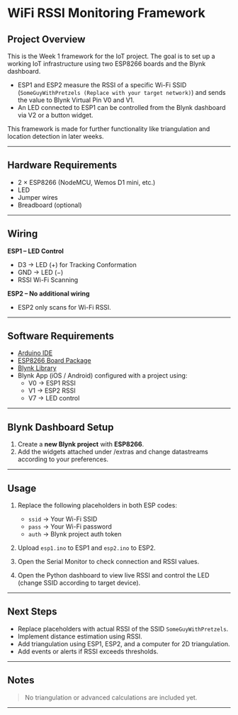 # WiFi RSSI Monitoring Framework

## Project Overview
This is the Week 1 framework for the IoT project. The goal is to set up a working IoT infrastructure using two ESP8266 boards and the Blynk dashboard.  

- ESP1 and ESP2 measure the RSSI of a specific Wi-Fi SSID (`SomeGuyWithPretzels (Replace with your target network)`) and sends the value to Blynk Virtual Pin V0 and V1.
- An LED connected to ESP1 can be controlled from the Blynk dashboard via V2 or a button widget.

This framework is made for further functionality like triangulation and location detection in later weeks.

---

## Hardware Requirements
- 2 × ESP8266 (NodeMCU, Wemos D1 mini, etc.)
- LED
- Jumper wires
- Breadboard (optional)

---

## Wiring

**ESP1 – LED Control**
- D3 → LED (+) for Tracking Conformation
- GND → LED (−)
- RSSI Wi-Fi Scanning

**ESP2 – No additional wiring**  
- ESP2 only scans for Wi-Fi RSSI.

---

## Software Requirements
- [Arduino IDE](https://www.arduino.cc/en/software)
- [ESP8266 Board Package](https://arduino.esp8266.com/stable/package_esp8266com_index.json)
- [Blynk Library](https://github.com/blynkkk/blynk-library)
- Blynk App (iOS / Android) configured with a project using:
  - V0 → ESP1 RSSI  
  - V1 → ESP2 RSSI  
  - V7 → LED control

---

## Blynk Dashboard Setup

1. Create a **new Blynk project** with **ESP8266**.  
2. Add the widgets attached under /extras and change datastreams according to your preferences. 

---

## Usage

1. Replace the following placeholders in both ESP codes:
   - `ssid` → Your Wi-Fi SSID
   - `pass` → Your Wi-Fi password
   - `auth` → Blynk project auth token

2. Upload `esp1.ino` to ESP1 and `esp2.ino` to ESP2.  
3. Open the Serial Monitor to check connection and RSSI values.  
4. Open the Python dashboard to view live RSSI and control the LED (change SSID according to target device).  

---

## Next Steps
- Replace placeholders with actual RSSI of the SSID `SomeGuyWithPretzels`.  
- Implement distance estimation using RSSI.  
- Add triangulation using ESP1, ESP2, and a computer for 2D triangulation.  
- Add events or alerts if RSSI exceeds thresholds.

---

## Notes
> No triangulation or advanced calculations are included yet.  

---

